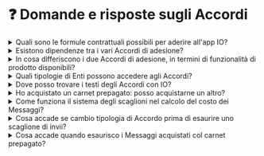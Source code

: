 # ❓ Domande e risposte sugli Accordi

<details>

<summary>Quali sono le formule contrattuali possibili per aderire all'app IO?</summary>

Esistono due tipologie di Accordo per sottoscrivere l'adesione a IO:

* l'Accordo **Base**, che include l'opzione per l'invio dei Messaggi "**Fast**" regolata da appositi [Termini Aggiuntivi](https://docs.pagopa.it/io-documentazione-tecnica/#termini-aggiuntivi)
* l'Accordo **Premium**

Da un punto di vista delle funzionalità offerte, sono disponibili tre opzioni di utilizzo dell'app IO, con focus sull'invio dei Messaggi:&#x20;

* Base
* "Fast"
* Premium

Ciascuna di queste opzioni presenta [differenti caratteristiche](https://docs.pagopa.it/kb-enti-contratti/domande-frequenti/domande-e-risposte-sugli-accordi#in-cosa-differiscono-le-varie-tipologie-di-prodotto-offerte) a valore incrementale.

</details>

<details>

<summary>Esistono dipendenze tra i vari Accordi di adesione?</summary>

Per poter accedere all'Accordo Premium, l'Ente deve aver già sottoscritto l'Accordo Base e questo deve essere in corso di validità.

Nel caso in cui l'Ente, in sede di sottoscrizione dell'Accordo Base, abbia scelto l'invio di Messaggi Fast, la successiva sottoscrizione dell'Accordo Premium fa automaticamente recedere dai [Termini Aggiuntivi "Fast"](https://docs.pagopa.it/io-documentazione-tecnica/#termini-aggiuntivi) (vedi [#in-cosa-differiscono-le-varie-tipologie-di-prodotto-offerte](domande-e-risposte-sugli-accordi.md#in-cosa-differiscono-le-varie-tipologie-di-prodotto-offerte "mention")).

</details>

<details>

<summary>In cosa differiscono i due Accordi di adesione, in termini di funzionalità di prodotto disponibili?</summary>

L'**Accordo Base** include le caratteristiche di integrazione standard, nel dettaglio:

1. l'accesso alle procedure di adesione a IO, tramite l'apposita [Area Riservata](https://selfcare.pagopa.it/) dell'omonimo portale
2. [la creazione e la manutenzione di Servizi su IO](https://docs.pagopa.it/manuale-servizi/)
3. [l'invio di Messaggi](https://docs.pagopa.it/io-guida-tecnica/funzionalita/inviare-un-messaggio), nel rispetto delle linee guida in vigore
4. il recupero delle informazioni sullo [stato di processamento dei Messaggi](https://docs.pagopa.it/io-guida-tecnica/api/api-messaggi/get-message) inviati (preso in carico, consegnato al Cittadino etc.)
5. il recupero delle [informazioni sullo stato di un Cittadino rispetto al suo profilo in app](https://docs.pagopa.it/io-guida-tecnica/api-e-specifiche/api-messaggi/get-a-user-profile-using-post) (effettiva presenza su IO, abilitazione di un Servizio a contattare quel Cittadino etc.)

La connettività API è fornita da PagoPA verificando che il rateo di chiamate (per account) non superi una soglia predeterminata, al fine di preservare l'integrità della piattaforma.

L'utilizzo di IO in regime di Accordo Base è **gratuito**.

I **Termini Aggiuntivi "Fast"**, che si sommano a quanto previsto dall'Accordo Base, offrono:

* connettività API di integrazione con rateo di invocazione potenziato (\~250 chiamate API ogni 5 secondi a livello di account)

L'utilizzo di  IO in regime "Fast" prevede un modello di **tariffazione** come dettagliato nel testo dei [termini aggiuntivi all'Accordo](https://docs.pagopa.it/io-documentazione-tecnica/#termini-aggiuntivi); pertanto, tutti i Messaggi inviati dall'Ente saranno fatturati di conseguenza.

L'**Accordo Premium**, in aggiunta a quanto previsto dall'Accordo Base e dai Termini Aggiuntivi Fast, offre:

1. **stato di lettura**: la possibilità di conoscere, in fase di recupero delle informazioni su un Messaggio inviato, se questo sia stato aperto in app dal destinatario
2. **stato di pagamento**: la possibilità di conoscere, in fase di recupero delle informazioni su un Messaggio inviato, se l'eventuale avviso di pagamento da questo veicolato sia stato saldato
3. **reminder**: l'invio da parte del sistema di promemoria push automatici al Cittadino se [non legge un Messaggio](https://docs.pagopa.it/kb-enti-messaggi/domande-frequenti/domande-e-risposte-sui-messaggi-io#come-funziona-il-reminder-per-i-messaggi-non-letti) e se [non paga un eventuale avviso](https://docs.pagopa.it/kb-enti-messaggi/domande-frequenti/domande-e-risposte-sui-messaggi-io#come-funziona-il-reminder-per-i-messaggi-non-pagati) ad esso allegato, ovvero all'approssimarsi della relativa [scadenza](https://docs.pagopa.it/manuale-servizi/che-cosa-puo-fare-un-servizio-su-io/inviare-messaggi/messaggi-che-veicolano-una-scadenza), se dichiarata dall'Ente
4. **allegati**: la possibilità di [allegare documenti PDF/A ai Messaggi](https://docs.pagopa.it/kb-enti-messaggi/domande-frequenti/domande-e-risposte-sui-messaggi-io#come-si-aggiungono-allegati-a-un-messaggio)

L'utilizzo di IO in regime di Accordo Premium prevede una **tariffazione** specifica con possibilità di acquisto di **carnet di Messaggi prepagati** oltre alla normale **tariffazione a consumo**, secondo quanto dettagliato nel testo del relativo Accordo.

</details>

<details>

<summary>Quali tipologie di Enti possono accedere agli Accordi?</summary>

Gli Enti che possono sottoscrivere l'Accordo Base sono quelli indicati nell’art. 2 del decreto legislativo 7 marzo 2005, n. 82 (cd. "CAD") che, al momento, prevede le seguenti quattro tipologie principali:

1. Enti di Pubblica Amministrazione (PA)
2. Gestori di Pubblico Servizio (GPS)
3. Società a Controllo Pubblico (SCP)
4. Partner Tecnologici (PT)

L'Ente dichiara sotto la propria responsabilità di appartenere a una delle suddette categorie.

Tutti gli Enti possono accedere agli Accordi Base e Premium.&#x20;

</details>

<details>

<summary>Dove posso trovare i testi degli Accordi con IO?</summary>

Gli Accordi attualmente disponibili sono visionabili sulla [pagina dedicata](https://docs.pagopa.it/io-accordi-di-adesione/).

</details>

<details>

<summary>Ho acquistato un carnet prepagato: posso acquistarne un altro?</summary>

Puoi acquistare un carnet solo contestualmente alla sottoscrizione dell'Accordo Premium. Esaurito il carnet, passerai automaticamente alla tariffazione a consumo.

</details>

<details>

<summary>Come funziona il sistema degli scaglioni nel calcolo del costo dei Messaggi?</summary>

A seconda dell'Accordo che hai sottoscritto, in caso di tariffazione a consumo il costo di ciascun messaggio a pagamento è determinato sulla base del volume di invii nell'arco dell'anno solare: più messaggi spedisci meno questi ti costeranno.

Il 1° gennaio di ogni anno il conteggio si azzera e tornerai automaticamente al primo scaglione definito.

Trovi tutti i dettagli all'interno degli [Accordi di adesione a IO](https://docs.pagopa.it/io-accordi-di-adesione/) e dei [Termini Aggiuntivi](https://docs.pagopa.it/io-documentazione-tecnica/#termini-aggiuntivi).

</details>

<details>

<summary>Cosa accade se cambio tipologia di Accordo prima di esaurire uno scaglione di invii?</summary>

Il conteggio dei Messaggi inviati viene azzerato: all'attivazione del nuovo Accordo, la fatturazione avverrà secondo le relative regole.

</details>

<details>

<summary>Cosa accade quando esaurisco i Messaggi acquistati col carnet prepagato?</summary>

Passi automaticamente alla tariffazione a consumo, secondo l'Accordo che hai sottoscritto.

</details>
